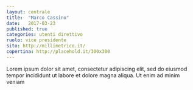 ```yaml
---
layout: centrale
title:  "Marco Cassino"
date:   2017-03-23
published: true
categories: utenti direttivo
ruolo: vice presidente
sito: http://millimetrico.it/
copertina: http://placehold.it/300x300
---
```

Lorem ipsum dolor sit amet, consectetur adipiscing elit, sed do eiusmod tempor incididunt ut labore et dolore magna aliqua. Ut enim ad minim veniam<!--more-->

